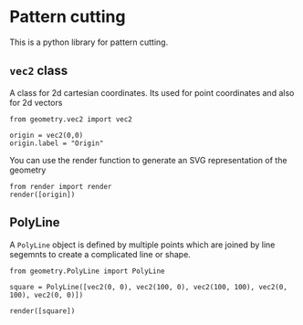 # Pattern cutting

This is a python library for pattern cutting.


## `vec2` class

A class for 2d cartesian coordinates. Its used for point coordinates and also for 2d vectors

```code
from geometry.vec2 import vec2

origin = vec2(0,0)
origin.label = "Origin"

```

You can use the render function to generate an SVG representation of the geometry

```code
from render import render
render([origin])
```

## PolyLine

A `PolyLine` object is defined by multiple points which are joined by line segemnts to create a complicated line or shape.

```code
from geometry.PolyLine import PolyLine

square = PolyLine([vec2(0, 0), vec2(100, 0), vec2(100, 100), vec2(0, 100), vec2(0, 0)])

render([square])
```
